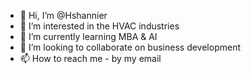 - 👋 Hi, I’m @Hshannier
- 👀 I’m interested in the HVAC industries
- 🌱 I’m currently learning MBA & AI
- 💞️ I’m looking to collaborate on business development
- 📫 How to reach me  - by my email

<!---
Hshannier/Hshannier is a ✨ special ✨ repository because its `README.md` (this file) appears on your GitHub profile.
You can click the Preview link to take a look at your changes.
--->
